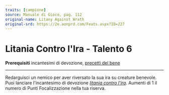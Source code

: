 ```yaml
---
traits: [campione]
source: Manuale di Gioco, pag. 112
original-name: Litany Against Wrath
original-srd: https://2e.aonprd.com/Feats.aspx?ID=227
---
```


# Litania Contro l'Ira - Talento 6

**Prerequisiti** incantesimi di devozione,
[precetti del bene](/classi/campione/precetti/bene)

---

Redarguisci un nemico per aver riversato la sua ira su creature benevole. Puoi
lanciare l'incantesimo di devozione
_[litania contro l'ira](/incantesimi/litania-contro-l-ira)_. Aumenti di 1 il
numero di Punti Focalizzazione nella tua riserva.
